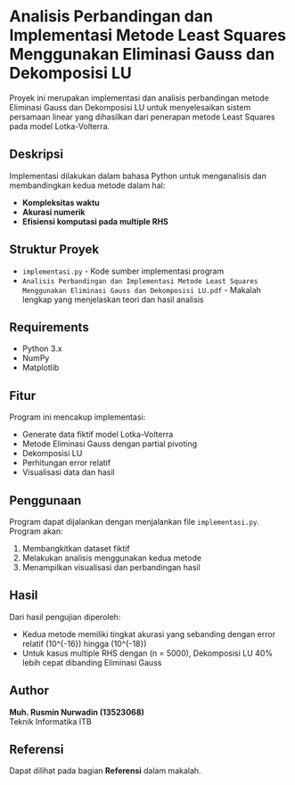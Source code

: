 # Analisis Perbandingan dan Implementasi Metode Least Squares Menggunakan Eliminasi Gauss dan Dekomposisi LU

Proyek ini merupakan implementasi dan analisis perbandingan metode Eliminasi Gauss dan Dekomposisi LU untuk menyelesaikan sistem persamaan linear yang dihasilkan dari penerapan metode Least Squares pada model Lotka-Volterra.

## Deskripsi
Implementasi dilakukan dalam bahasa Python untuk menganalisis dan membandingkan kedua metode dalam hal:

- **Kompleksitas waktu**
- **Akurasi numerik**
- **Efisiensi komputasi pada multiple RHS**

## Struktur Proyek

- `implementasi.py` - Kode sumber implementasi program
- `Analisis Perbandingan dan Implementasi Metode Least Squares Menggunakan Eliminasi Gauss dan Dekomposisi LU.pdf` - Makalah lengkap yang menjelaskan teori dan hasil analisis

## Requirements

- Python 3.x
- NumPy
- Matplotlib

## Fitur
Program ini mencakup implementasi:

- Generate data fiktif model Lotka-Volterra
- Metode Eliminasi Gauss dengan partial pivoting
- Dekomposisi LU
- Perhitungan error relatif
- Visualisasi data dan hasil

## Penggunaan
Program dapat dijalankan dengan menjalankan file `implementasi.py`. Program akan:

1. Membangkitkan dataset fiktif
2. Melakukan analisis menggunakan kedua metode
3. Menampilkan visualisasi dan perbandingan hasil

## Hasil
Dari hasil pengujian diperoleh:

- Kedua metode memiliki tingkat akurasi yang sebanding dengan error relatif \(10^{-16}\) hingga \(10^{-18}\)
- Untuk kasus multiple RHS dengan \(n = 5000\), Dekomposisi LU 40% lebih cepat dibanding Eliminasi Gauss

## Author
**Muh. Rusmin Nurwadin (13523068)**  
Teknik Informatika ITB

## Referensi
Dapat dilihat pada bagian **Referensi** dalam makalah.
